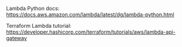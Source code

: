 Lambda Python docs:  
https://docs.aws.amazon.com/lambda/latest/dg/lambda-python.html

Terraform Lambda tutorial:  
https://developer.hashicorp.com/terraform/tutorials/aws/lambda-api-gateway
